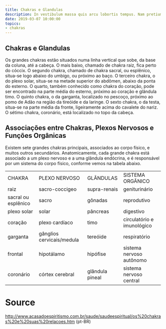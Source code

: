 ```yaml
---
title: Chakras e Glandulas
description: In vestibulum massa quis arcu lobortis tempus. Nam pretium arcu in odio vulputate luctus.
date: 2019-03-07 10:00:00
topics:
- chakras
---
```


## Chakras e Glandulas
Os grandes chakras estão situados numa linha vertical que sobe, da base da coluna, até a cabeça. O mais baixo, chamado de chakra raiz, fica perto do cóccix. O segundo chakra, chamado de chakra sacral, ou esplênico, situa-se logo abaixo do umbigo, ou próximo ao baço. O terceiro chakra, o do plexo solar, situa-se na metade superior do abdômen, abaixo da ponta do esterno. O quarto, também conhecido como chakra do coração, pode ser encontrado na parte média do esterno, próximo ao coração e glândula timo. O quinto chakra, o da garganta, localizado no pescoço, próximo ao pomo de Adão na região da tireóide e da laringe. O sexto chakra, o da testa, situa-se na parte média da fronte, ligeiramente acima do cavalete do nariz. O sétimo chakra, coronário, está localizado no topo da cabeça.

## Associações entre Chakras, Plexos Nervosos e Funções Orgânicas
Existem sete grandes chakras principais, associados ao corpo físico, e muitos outros secundários. Anatomicamente, cada grande chakra está associado a um plexo nervoso e a uma glândula endócrina, e é responsável por um sistema do corpo físico, conforme vemos na tabela abaixo.

<table>
  <tbody><tr> 
    <td><div>CHAKRA</div></td>
    <td><div>PLEXO NERVOSO</div></td>
    <td><div>GLÂNDULAS</div></td>
    <td><div>SISTEMA  ORGÂNICO</div></td>
  </tr>
  <tr> 
    <td>raiz</td>
    <td>sacro-coccigeo</td>
    <td>supra-renais</td>
    <td>geniturinário</td>
  </tr>
  <tr> 
    <td>sacral ou esplênico</td>
    <td>sacro</td>
    <td>gônadas</td>
    <td>reprodutivo</td>
  </tr>
  <tr> 
    <td>plexo solar</td>
    <td>solar</td>
    <td>pâncreas</td>
    <td>digestivo</td>
  </tr>
  <tr> 
    <td>coração</td>
    <td>plexo cardíaco</td>
    <td>timo</td>
    <td>circulatório e imunológico</td>
  </tr>
  <tr> 
    <td>garganta</td>
    <td>gânglios cervicais/medula</td>
    <td>tereóide</td>
    <td>respiratório</td>
  </tr>
  <tr> 
    <td>frontal</td>
    <td>hipotálamo</td>
    <td>hipófise</td>
    <td>sistema nervoso autônomo</td>
  </tr>
  <tr> 
    <td>coronário</td>
    <td>córtex cerebral</td>
    <td>glândula pineal</td>
    <td>sistema nervoso central</td>
  </tr>
</tbody></table>



# Source
http://www.acasadoespiritismo.com.br/saude/saudeespiritual/os%20chakras%20e%20suas%20relacoes.htm (pt-BR)

